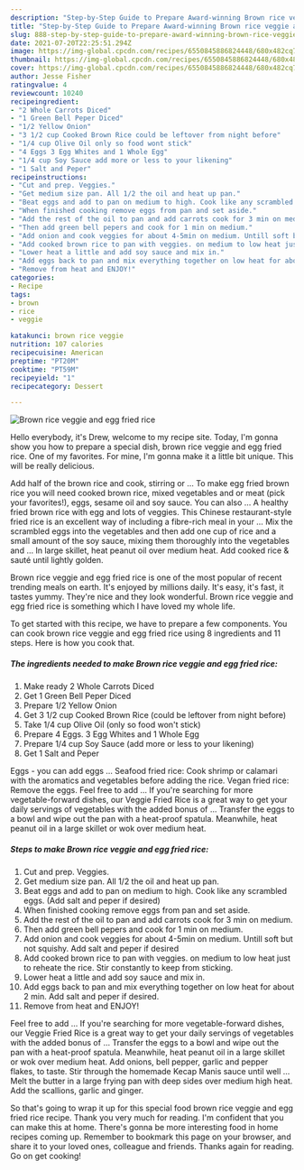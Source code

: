 ```yaml
---
description: "Step-by-Step Guide to Prepare Award-winning Brown rice veggie and egg fried rice"
title: "Step-by-Step Guide to Prepare Award-winning Brown rice veggie and egg fried rice"
slug: 888-step-by-step-guide-to-prepare-award-winning-brown-rice-veggie-and-egg-fried-rice
date: 2021-07-20T22:25:51.294Z
image: https://img-global.cpcdn.com/recipes/6550845886824448/680x482cq70/brown-rice-veggie-and-egg-fried-rice-recipe-main-photo.jpg
thumbnail: https://img-global.cpcdn.com/recipes/6550845886824448/680x482cq70/brown-rice-veggie-and-egg-fried-rice-recipe-main-photo.jpg
cover: https://img-global.cpcdn.com/recipes/6550845886824448/680x482cq70/brown-rice-veggie-and-egg-fried-rice-recipe-main-photo.jpg
author: Jesse Fisher
ratingvalue: 4
reviewcount: 10240
recipeingredient:
- "2 Whole Carrots Diced"
- "1 Green Bell Peper Diced"
- "1/2 Yellow Onion"
- "3 1/2 cup Cooked Brown Rice could be leftover from night before"
- "1/4 cup Olive Oil only so food wont stick"
- "4 Eggs 3 Egg Whites and 1 Whole Egg"
- "1/4 cup Soy Sauce add more or less to your likening"
- "1 Salt and Peper"
recipeinstructions:
- "Cut and prep. Veggies."
- "Get medium size pan. All 1/2 the oil and heat up pan."
- "Beat eggs and add to pan on medium to high. Cook like any scrambled eggs. (Add salt and peper if desired)"
- "When finished cooking remove eggs from pan and set aside."
- "Add the rest of the oil to pan and add carrots cook for 3 min on medium."
- "Then add green bell pepers and cook for 1 min on medium."
- "Add onion and cook veggies for about 4-5min on medium. Untill soft but not squishy. Add salt and peper if desired"
- "Add cooked brown rice to pan with veggies. on medium to low heat just to reheate the rice. Stir constantly to keep from sticking."
- "Lower heat a little and add soy sauce and mix in."
- "Add eggs back to pan and mix everything together on low heat for about 2 min. Add salt and peper if desired."
- "Remove from heat and ENJOY!"
categories:
- Recipe
tags:
- brown
- rice
- veggie

katakunci: brown rice veggie 
nutrition: 107 calories
recipecuisine: American
preptime: "PT20M"
cooktime: "PT59M"
recipeyield: "1"
recipecategory: Dessert

---
```



![Brown rice veggie and egg fried rice](https://img-global.cpcdn.com/recipes/6550845886824448/680x482cq70/brown-rice-veggie-and-egg-fried-rice-recipe-main-photo.jpg)

Hello everybody, it's Drew, welcome to my recipe site. Today, I'm gonna show you how to prepare a special dish, brown rice veggie and egg fried rice. One of my favorites. For mine, I'm gonna make it a little bit unique. This will be really delicious.

Add half of the brown rice and cook, stirring or … To make egg fried brown rice you will need cooked brown rice, mixed vegetables and or meat (pick your favorites!), eggs, sesame oil and soy sauce. You can also … A healthy fried brown rice with egg and lots of veggies. This Chinese restaurant-style fried rice is an excellent way of including a fibre-rich meal in your … Mix the scrambled eggs into the vegetables and then add one cup of rice and a small amount of the soy sauce, mixing them thoroughly into the vegetables and … In large skillet, heat peanut oil over medium heat. Add cooked rice &amp; sauté until lightly golden.

Brown rice veggie and egg fried rice is one of the most popular of recent trending meals on earth. It's enjoyed by millions daily. It's easy, it's fast, it tastes yummy. They're nice and they look wonderful. Brown rice veggie and egg fried rice is something which I have loved my whole life.


To get started with this recipe, we have to prepare a few components. You can cook brown rice veggie and egg fried rice using 8 ingredients and 11 steps. Here is how you cook that.

<!--inarticleads1-->

##### The ingredients needed to make Brown rice veggie and egg fried rice:

1. Make ready 2 Whole Carrots Diced
1. Get 1 Green Bell Peper Diced
1. Prepare 1/2 Yellow Onion
1. Get 3 1/2 cup Cooked Brown Rice (could be leftover from night before)
1. Take 1/4 cup Olive Oil (only so food won&#39;t stick)
1. Prepare 4 Eggs. 3 Egg Whites and 1 Whole Egg
1. Prepare 1/4 cup Soy Sauce (add more or less to your likening)
1. Get 1 Salt and Peper


Eggs - you can add eggs … Seafood fried rice: Cook shrimp or calamari with the aromatics and vegetables before adding the rice. Vegan fried rice: Remove the eggs. Feel free to add … If you&#39;re searching for more vegetable-forward dishes, our Veggie Fried Rice is a great way to get your daily servings of vegetables with the added bonus of … Transfer the eggs to a bowl and wipe out the pan with a heat-proof spatula. Meanwhile, heat peanut oil in a large skillet or wok over medium heat. 

<!--inarticleads2-->

##### Steps to make Brown rice veggie and egg fried rice:

1. Cut and prep. Veggies.
1. Get medium size pan. All 1/2 the oil and heat up pan.
1. Beat eggs and add to pan on medium to high. Cook like any scrambled eggs. (Add salt and peper if desired)
1. When finished cooking remove eggs from pan and set aside.
1. Add the rest of the oil to pan and add carrots cook for 3 min on medium.
1. Then add green bell pepers and cook for 1 min on medium.
1. Add onion and cook veggies for about 4-5min on medium. Untill soft but not squishy. Add salt and peper if desired
1. Add cooked brown rice to pan with veggies. on medium to low heat just to reheate the rice. Stir constantly to keep from sticking.
1. Lower heat a little and add soy sauce and mix in.
1. Add eggs back to pan and mix everything together on low heat for about 2 min. Add salt and peper if desired.
1. Remove from heat and ENJOY!


Feel free to add … If you&#39;re searching for more vegetable-forward dishes, our Veggie Fried Rice is a great way to get your daily servings of vegetables with the added bonus of … Transfer the eggs to a bowl and wipe out the pan with a heat-proof spatula. Meanwhile, heat peanut oil in a large skillet or wok over medium heat. Add onions, bell pepper, garlic and pepper flakes, to taste. Stir through the homemade Kecap Manis sauce until well … Melt the butter in a large frying pan with deep sides over medium high heat. Add the scallions, garlic and ginger. 

So that's going to wrap it up for this special food brown rice veggie and egg fried rice recipe. Thank you very much for reading. I'm confident that you can make this at home. There's gonna be more interesting food in home recipes coming up. Remember to bookmark this page on your browser, and share it to your loved ones, colleague and friends. Thanks again for reading. Go on get cooking!
